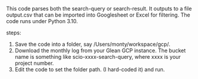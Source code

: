 This code parses both the search-query or search-result. It outputs to a file output.csv that can be imported into Googlesheet or Excel for filtering.
The code runs under Python 3.10.

steps:
1. Save the code into a folder, say /Users/monty/workspace/gcp/.
2. Download the monthly log from your Glean GCP instance. The bucket name is something like scio-xxxx-search-query, where xxxx is your project number.
3. Edit the code to set the folder path. (I hard-coded it) and run.


